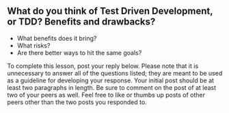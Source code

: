 ## What do you think of Test Driven Development, or TDD? Benefits and drawbacks?

- What benefits does it bring?
- What risks?
- Are there better ways to hit the same goals?

To complete this lesson, post your reply below. Please note that it is
unnecessary to answer all of the questions listed; they are meant to be used as
a guideline for developing your response. Your initial post should be at least
two paragraphs in length. Be sure to comment on the post of at least two of your
peers as well. Feel free to like or thumbs up posts of other peers other than
the two posts you responded to.
